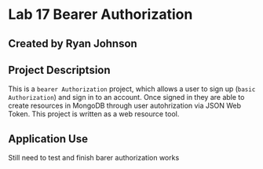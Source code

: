 # Lab 17 Bearer Authorization

## Created by Ryan Johnson

## Project Descriptsion
This is a `bearer Authorization` project, which allows a user to sign up (`basic Authorization`) and sign in to an account. Once signed in they are able to create resources in MongoDB through user autohrization via JSON Web Token. This project is written as a web resource tool.

## Application Use


Still need to test and finish barer authorization works